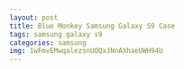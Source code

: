 ```yaml
---
layout: post
title: Blue Monkey Samsung Galaxy S9 Case
tags: samsung galaxy s9
categories: samsung
img: 1wFmvEMwqalezsnUOQxJNnAXhaeUWH94U
---
```

